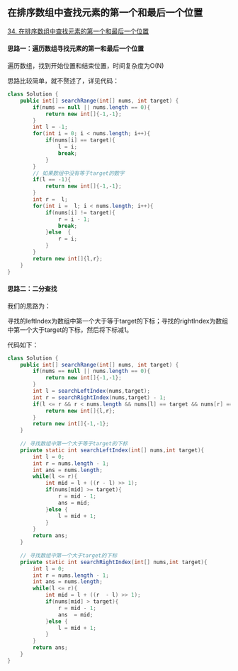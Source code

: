 ## 在排序数组中查找元素的第一个和最后一个位置

[34. 在排序数组中查找元素的第一个和最后一个位置](https://leetcode-cn.com/problems/find-first-and-last-position-of-element-in-sorted-array/)

#### 思路一：遍历数组寻找元素的第一和最后一个位置

遍历数组，找到开始位置和结束位置，时间复杂度为O(N)

思路比较简单，就不赘述了，详见代码：

```java
class Solution {
    public int[] searchRange(int[] nums, int target) {
        if(nums == null || nums.length == 0){
            return new int[]{-1,-1};
        }
        int l = -1;
        for(int i = 0; i < nums.length; i++){
            if(nums[i] == target){
                l = i;
                break;
            }
        }
        // 如果数组中没有等于target的数字
        if(l == -1){
            return new int[]{-1,-1};
        }
        int r =  l;
        for(int i =  l; i < nums.length; i++){
            if(nums[i] != target){
                r = i - 1;
                break;
            }else  {
                r = i;
            }
        }
        return new int[]{l,r}; 
    }
}
```

#### 思路二：二分查找

我们的思路为：

寻找的leftIndex为数组中第一个大于等于target的下标；寻找的rightIndex为数组中第一个大于target的下标，然后将下标减1。

代码如下：

```java
class Solution {
    public int[] searchRange(int[] nums, int target) {
        if(nums == null || nums.length == 0){
            return new int[]{-1,-1};
        }
        int l = searchLeftIndex(nums,target);
        int r = searchRightIndex(nums,target) - 1;
        if(l <= r && r < nums.length && nums[l] == target && nums[r] == target){
            return new int[]{l,r};
        }
        return new int[]{-1,-1};
    }
    
    // 寻找数组中第一个大于等于target的下标
    private static int searchLeftIndex(int[] nums,int target){
        int l = 0;
        int r = nums.length - 1;
        int ans = nums.length;
        while(l <= r){
            int mid = l + ((r - l) >> 1);
            if(nums[mid] >= target){
                r = mid - 1;
                ans = mid;
            }else {
                l = mid + 1;
            }
        }
        return ans;
    }
    
    // 寻找数组中第一个大于target的下标
    private static int searchRightIndex(int[] nums,int target){
        int l = 0;
        int r = nums.length - 1;
        int ans = nums.length;
        while(l <= r){
            int mid = l + ((r  - l) >> 1);
            if(nums[mid] > target){
                r = mid - 1;
                ans  = mid;
            }else {
                l = mid + 1;
            }
        }
        return ans;
    }
}
```





